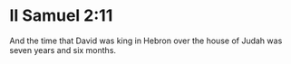 # II Samuel 2:11

And the time that David was king in Hebron over the house of Judah was seven years and six months.
